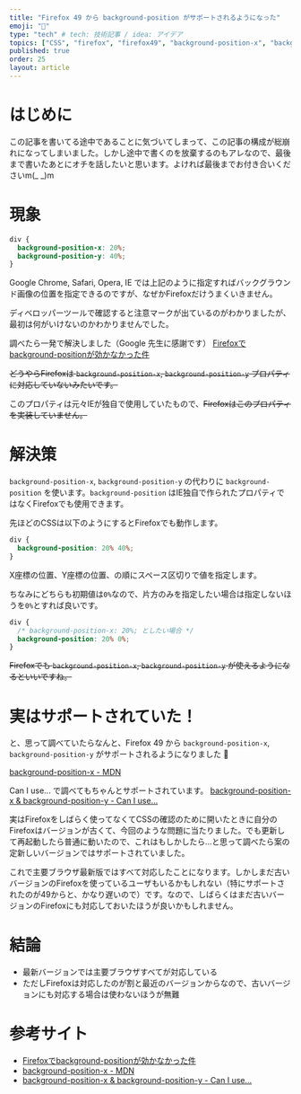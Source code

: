 ```yaml
---
title: "Firefox 49 から background-position がサポートされるようになった"
emoji: "🙌"
type: "tech" # tech: 技術記事 / idea: アイデア
topics: ["CSS", "firefox", "firefox49", "background-position-x", "background-position-y"]
published: true
order: 25
layout: article
---
```


# はじめに
この記事を書いてる途中であることに気づいてしまって、この記事の構成が総崩れになってしまいました。しかし途中で書くのを放棄するのもアレなので、最後まで書いたあとにオチを話したいと思います。よければ最後までお付き合いくださいm(_ _)m

# 現象

```css
div {
  background-position-x: 20%;
  background-position-y: 40%;
}
```

Google Chrome, Safari, Opera, IE では上記のように指定すればバックグラウンド画像の位置を指定できるのですが、なぜかFirefoxだけうまくいきません。

ディベロッパーツールで確認すると注意マークが出ているのがわかりましたが、最初は何がいけないのかわかりませんでした。

調べたら一発で解決しました（Google 先生に感謝です）
[Firefoxでbackground-positionが効かなかった件](http://rikei-webmemo.hateblo.jp/entry/2013/08/11/090631)

~~どうやらFirefoxは `background-position-x`, `background-position-y` プロパティに対応していないみたいです。~~

このプロパティは元々IEが独自で使用していたもので、~~Firefoxはこのプロパティを実装していません。~~

# 解決策
`background-position-x`, `background-position-y` の代わりに `background-position` を使います。`background-position` はIE独自で作られたプロパティではなくFirefoxでも使用できます。

先ほどのCSSは以下のようにするとFirefoxでも動作します。

```css
div {
  background-position: 20% 40%;
}
```

X座標の位置、Y座標の位置、の順にスペース区切りで値を指定します。

ちなみにどちらも初期値は`0%`なので、片方のみを指定したい場合は指定しないほうを`0%`とすれば良いです。

```css
div {
  /* background-position-x: 20%; としたい場合 */
  background-position: 20% 0%;
}
```

~~Firefoxでも `background-position-x`, `background-position-y` が使えるようになるといいですね。~~

# 実はサポートされていた！
と、思って調べていたらなんと、Firefox 49 から `background-position-x`, `background-position-y` がサポートされるようになりました :tada:

[background-position-x - MDN](https://developer.mozilla.org/ja/docs/Web/CSS/background-position-x#Browser_compatibility)

Can I use... で調べてもちゃんとサポートされています。
[background-position-x & background-position-y - Can I use...](http://caniuse.com/#search=background-position-x)

実はFirefoxをしばらく使ってなくてCSSの確認のために開いたときに自分のFirefoxはバージョンが古くて、今回のような問題に当たりました。でも更新して再起動したら普通に動いたので、これはもしかしたら…と思って調べたら案の定新しいバージョンではサポートされていました。

これで主要ブラウザ最新版ではすべて対応したことになります。しかしまだ古いバージョンのFirefoxを使っているユーザもいるかもしれない（特にサポートされたのが49からと、かなり遅いので）です。なので、しばらくはまだ古いバージョンのFirefoxにも対応しておいたほうが良いかもしれません。

# 結論
* 最新バージョンでは主要ブラウザすべてが対応している
* ただしFirefoxは対応したのが割と最近のバージョンからなので、古いバージョンにも対応する場合は使わないほうが無難

# 参考サイト
* [Firefoxでbackground-positionが効かなかった件](http://rikei-webmemo.hateblo.jp/entry/2013/08/11/090631)
* [background-position-x - MDN](https://developer.mozilla.org/ja/docs/Web/CSS/background-position-x#Browser_compatibility)
* [background-position-x & background-position-y - Can I use...](http://caniuse.com/#search=background-position-x)
